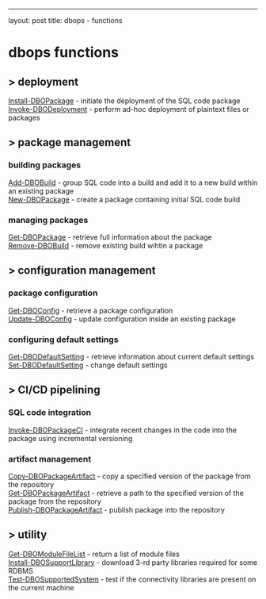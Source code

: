 ---
layout: post
title: dbops - functions
# dbops functions

## > deployment

[Install-DBOPackage](./Install-DBOPackage.md) - initiate the deployment of the SQL code package<br/>
[Invoke-DBODeployment](./Invoke-DBODeployment.md) - perform ad-hoc deployment of plaintext files or packages

## > package management

### building packages
[Add-DBOBuild](./Add-DBOBuild.md) - group SQL code into a build and add it to a new build within an existing package<br/>
[New-DBOPackage](./New-DBOPackage.md) - create a package containing initial SQL code build

### managing packages
[Get-DBOPackage](./Get-DBOPackage.md) - retrieve full information about the package<br/>
[Remove-DBOBuild](./Remove-DBOBuild.md) - remove existing build wihtin a package

## > configuration management

### package configuration
[Get-DBOConfig](./Get-DBOConfig.md) - retrieve a package configuration<br/>
[Update-DBOConfig](./Update-DBOConfig.md) - update configuration inside an existing package

### configuring default settings
[Get-DBODefaultSetting](./Get-DBODefaultSetting.md) - retrieve information about current default settings<br/>
[Set-DBODefaultSetting](./Set-DBODefaultSetting.md) - change default settings

## > CI/CD pipelining

### SQL code integration
[Invoke-DBOPackageCI](./Invoke-DBOPackageCI.md) - integrate recent changes in the code into the package using incremental versioning

### artifact management
[Copy-DBOPackageArtifact](./Copy-DBOPackageArtifact.md) - copy a specified version of the package from the repository<br/>
[Get-DBOPackageArtifact](./Get-DBOPackageArtifact.md) - retrieve a path to the specified version of the package from the repository<br/>
[Publish-DBOPackageArtifact](./Publish-DBOPackageArtifact.md) - publish package into the repository

## > utility

[Get-DBOModuleFileList](./Get-DBOModuleFileList.md) - return a list of module files<br/>
[Install-DBOSupportLibrary](./Install-DBOSupportLibrary.md) - download 3-rd party libraries required for some RDBMS<br/>
[Test-DBOSupportedSystem](./Test-DBOSupportedSystem.md) - test if the connectivity libraries are present on the current machine 